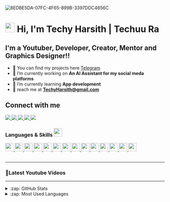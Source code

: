 ![8EDBE5DA-07FC-4F65-899B-3397DDC4656C](https://user-images.githubusercontent.com/86002583/130753272-c063c7cf-78b1-4bab-9b23-b507f2cbb51c.jpeg)
# <img src="https://raw.githubusercontent.com/MartinHeinz/MartinHeinz/master/wave.gif" width="30px"> Hi, I'm Techy Harsith | Techuu Ra

   ## I'm a Youtuber, Developer, Creator, Mentor and Graphics Designer!!
- 🔻 You can find my projects here [Telegram]
- 🔻 I’m currently working on **An AI Assistant for my social meda platforms**
- 🔻 I’m currently learning **App development**
- 🔻 reach me at **TechyHarsith@gmail.com**

<h2 align="left">Connect with me </h3>
<p align="left">
      <a href="https://www.youtube.com/channel/UC-UbA2RwlbmS6DAm-2WmbLQ">
    <img src="https://img.shields.io/badge/Youtube-%23FF0000.svg?style=for-the-badge&logo=YouTube&logoColor=white" /> 
      <a href="https://instagram.com/techuura/">
    <img src="https://img.shields.io/badge/Instagram-%23E4405F.svg?style=for-the-badge&logo=Instagram&logoColor=white" />
         <a href="https://t.me/TechuuRaV2A/">
    <img src="https://img.shields.io/badge/Telegram-2CA5E0?style=for-the-badge&logo=telegram&logoColor=white" />
      <a href="https://www.facebook.com/Techy.Harsith/">
    <img src="https://img.shields.io/badge/Facebook-%231877F2.svg?style=for-the-badge&logo=Facebook&logoColor=white" />  
      <a href="https://twitter.com/TechuuR/">
    <img src="https://img.shields.io/badge/Twitter-%231DA1F2.svg?style=for-the-badge&logo=Twitter&logoColor=white" />     
</a>
</p>

<h3> Languages & Skills <img src = "https://media2.giphy.com/media/QssGEmpkyEOhBCb7e1/giphy.gif?cid=ecf05e47a0n3gi1bfqntqmob8g9aid1oyj2wr3ds3mg700bl&rid=giphy.gif" width = 27px> </h3>
<a href= https://github.com/rahulbanerjee26?tab=repositories&q=&type=&language=python&sort= > <img width ='26px' src ='https://raw.githubusercontent.com/rahulbanerjee26/githubAboutMeGenerator/main/icons/python.svg'> </a>
<a href= https://github.com/rahulbanerjee26?tab=repositories&q=&type=&language=c&sort= > <img width ='26px' src ='https://raw.githubusercontent.com/rahulbanerjee26/githubAboutMeGenerator/main/icons/c.svg'> </a>
<a href= https://github.com/rahulbanerjee26?tab=repositories&q=&type=&language=cpp&sort= > <img width ='26px' src ='https://raw.githubusercontent.com/rahulbanerjee26/githubAboutMeGenerator/main/icons/cpp.svg'> </a>
<a href= https://github.com/rahulbanerjee26?tab=repositories&q=&type=&language=html&sort= > <img width ='26px' src ='https://raw.githubusercontent.com/rahulbanerjee26/githubAboutMeGenerator/main/icons/html.svg'> </a>
<a href= https://github.com/rahulbanerjee26?tab=repositories&q=&type=&language=css&sort= > <img width ='26px' src ='https://raw.githubusercontent.com/rahulbanerjee26/githubAboutMeGenerator/main/icons/css.svg'> </a>
<a href= https://github.com/rahulbanerjee26?tab=repositories&q=&type=&language=java&sort= > <img width ='26px' src ='https://raw.githubusercontent.com/rahulbanerjee26/githubAboutMeGenerator/main/icons/java.svg'> </a>
<a href= https://github.com/rahulbanerjee26?tab=repositories&q=&type=&language=javascript&sort= > <img width ='26px' src ='https://raw.githubusercontent.com/rahulbanerjee26/githubAboutMeGenerator/main/icons/javascript.svg'> </a>
<a href= https://github.com/rahulbanerjee26?tab=repositories&q=&type=&language=photoshop&sort= > <img width ='26px' src ='https://raw.githubusercontent.com/rahulbanerjee26/githubAboutMeGenerator/main/icons/photoshop.svg'> </a>
<a href= https://github.com/rahulbanerjee26?tab=repositories&q=&type=&language=illustrator&sort= > <img width ='26px' src ='https://raw.githubusercontent.com/rahulbanerjee26/githubAboutMeGenerator/main/icons/illustrator.svg'> </a>
<a href= https://github.com/rahulbanerjee26?tab=repositories&q=&type=&language=blender&sort= > <img width ='26px' src ='https://raw.githubusercontent.com/rahulbanerjee26/githubAboutMeGenerator/main/icons/blender.svg'> </a>
<a href= https://github.com/rahulbanerjee26?tab=repositories&q=&type=&language=unity&sort= > <img width ='26px' src ='https://raw.githubusercontent.com/rahulbanerjee26/githubAboutMeGenerator/main/icons/unity.svg'> </a>
<a href= https://github.com/rahulbanerjee26?tab=repositories&q=&type=&language=android&sort= > <img width ='26px' src ='https://raw.githubusercontent.com/rahulbanerjee26/githubAboutMeGenerator/main/icons/android.svg'> </a>
<a href= https://github.com/rahulbanerjee26?tab=repositories&q=&type=&language=arduino&sort= > <img width ='26px' src ='https://raw.githubusercontent.com/rahulbanerjee26/githubAboutMeGenerator/main/icons/arduino.svg'> </a>
<a href= https://github.com/rahulbanerjee26?tab=repositories&q=&type=&language=youtube&sort= > <img width ='26px' src ='https://raw.githubusercontent.com/rahulbanerjee26/githubAboutMeGenerator/main/icons/youtube.svg'> </a>
           
<br />
<br />
 
---          
           
### 🔻Latest Youtube Videos
<!-- YOUTUBE:START -->
<!-- YOUTUBE:END -->
           
---
           
<details>
  <summary>:zap: GitHub Stats</summary>

  <img align="left" alt="Techy Harsith's GitHub Stats" src="https://github-readme-stats.vercel.app/api?username=TechyHarsith&show_icons=true&hide_border=true" />

</details>

<details>
  <summary>:zap: Most Used Languages</summary>

<img align="left" alt="Techy Harsith's GitHub Top Languages" src="https://github-readme-stats.vercel.app/api/top-langs/?username=TechyHarsith" />
  
</details>

[youtube]: https://m.youtube.com/channel/UC-UbA2RwlbmS6DAm-2WmbLQ
[instagram]: https://www.instagram.com/techuura/
[Telegram]: https://t.me/TechuuRaV2A
